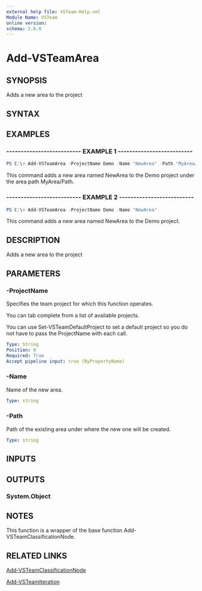 ```yaml
---
external help file: VSTeam-Help.xml
Module Name: VSTeam
online version:
schema: 2.0.0
---
```


# Add-VSTeamArea

## SYNOPSIS

Adds a new area to the project

## SYNTAX

## EXAMPLES

### -------------------------- EXAMPLE 1 --------------------------

```PowerShell
PS C:\> Add-VSTeamArea -ProjectName Demo -Name "NewArea" -Path "MyArea/Path"
```

This command adds a new area named NewArea to the Demo project under the area path MyArea/Path.

### -------------------------- EXAMPLE 2 --------------------------

```PowerShell
PS C:\> Add-VSTeamArea -ProjectName Demo -Name "NewArea"
```

This command adds a new area named NewArea to the Demo project.

## DESCRIPTION

Adds a new area to the project

## PARAMETERS

### -ProjectName

Specifies the team project for which this function operates.

You can tab complete from a list of available projects.

You can use Set-VSTeamDefaultProject to set a default project so
you do not have to pass the ProjectName with each call.

```yaml
Type: String
Position: 0
Required: True
Accept pipeline input: true (ByPropertyName)
```

### -Name

Name of the new area.

```yaml
Type: string
```

### -Path

Path of the existing area under where the new one will be created.

```yaml
Type: string
```

## INPUTS

## OUTPUTS

### System.Object

## NOTES

This function is a wrapper of the base function Add-VSTeamClassificationNode.

## RELATED LINKS

[Add-VSTeamClassificationNode](Add-VSTeamClassificationNode.md)

[Add-VSTeamIteration](Add-VSTeamIteration.md)

